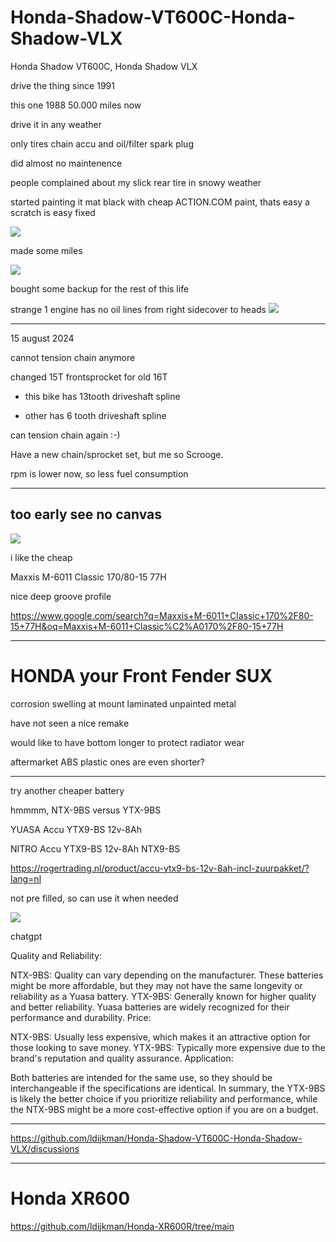# Honda-Shadow-VT600C-Honda-Shadow-VLX
Honda Shadow VT600C, Honda Shadow VLX

drive the thing since 1991

this one 1988 50.000 miles now 

drive it in any weather

only tires chain accu and oil/filter
 spark plug 
 
 did almost no maintenence

people complained about my slick rear tire in snowy weather

started painting it mat black with cheap ACTION.COM paint, thats easy a scratch is easy fixed



<img src="https://raw.githubusercontent.com/ldijkman/Honda-Shadow-VT600C-Honda-Shadow-VLX/main/20240819_194219.jpg">

made some miles

<img src="https://raw.githubusercontent.com/ldijkman/Honda-Shadow-VT600C-Honda-Shadow-VLX/main/Screenshot_20240819-092437_Chrome.jpg">

bought some backup for the rest of this life


strange 1 engine has no oil lines from right sidecover to heads
<img src="https://raw.githubusercontent.com/ldijkman/Honda-Shadow-VT600C-Honda-Shadow-VLX/main/20240817_192031.jpg">

---

15 august 2024

cannot tension chain anymore

changed 15T frontsprocket for old 16T

- this bike has 13tooth driveshaft spline

- other has 6 tooth driveshaft spline

can tension chain again :-)

Have a new chain/sprocket set, but me so Scrooge.

rpm is lower now, so less fuel consumption

---

## too early see  no canvas
 
<img src="https://raw.githubusercontent.com/ldijkman/Honda-Shadow-VT600C-Honda-Shadow-VLX/main/20240819_195746.jpg">

i like the cheap 

Maxxis M-6011 Classic 170/80-15 77H

nice deep groove profile

https://www.google.com/search?q=Maxxis+M-6011+Classic+170%2F80-15+77H&oq=Maxxis+M-6011+Classic%C2%A0170%2F80-15+77H

---

# HONDA your Front Fender SUX 

corrosion swelling at mount laminated unpainted metal

have not seen a nice remake

would like to have bottom longer
to protect radiator wear

aftermarket ABS plastic ones are even shorter?

---

try another cheaper battery

hmmmm,   NTX-9BS  versus   YTX-9BS

YUASA Accu YTX9-BS 12v-8Ah

NITRO Accu YTX9-BS 12v-8Ah NTX9-BS

https://rogertrading.nl/product/accu-ytx9-bs-12v-8ah-incl-zuurpakket/?lang=nl

not pre filled, so can use it when needed

<img src="https://raw.githubusercontent.com/ldijkman/Honda-Shadow-VT600C-Honda-Shadow-VLX/main/20240823_113822.jpg">


chatgpt

Quality and Reliability:

NTX-9BS: Quality can vary depending on the manufacturer. These batteries might be more affordable, but they may not have the same longevity or reliability as a Yuasa battery.
YTX-9BS: Generally known for higher quality and better reliability. Yuasa batteries are widely recognized for their performance and durability.
Price:

NTX-9BS: Usually less expensive, which makes it an attractive option for those looking to save money.
YTX-9BS: Typically more expensive due to the brand's reputation and quality assurance.
Application:

Both batteries are intended for the same use, so they should be interchangeable if the specifications are identical.
In summary, the YTX-9BS is likely the better choice if you prioritize reliability and performance, while the NTX-9BS might be a more cost-effective option if you are on a budget.

---

https://github.com/ldijkman/Honda-Shadow-VT600C-Honda-Shadow-VLX/discussions




---

# Honda XR600

https://github.com/ldijkman/Honda-XR600R/tree/main
 
